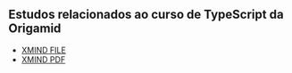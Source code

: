 ## Estudos relacionados ao curso de TypeScript da Origamid
- [XMIND FILE](https://github.com/lucianesantcs/origamid-typescript/blob/main/docs/origamid-typescript.xmind)
- [XMIND PDF](https://github.com/lucianesantcs/origamid-typescript/blob/main/docs/origamid-typescript.pdf)
